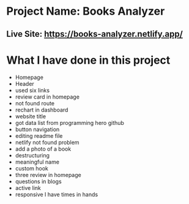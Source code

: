 # Project Name: Books Analyzer
## Live Site: https://books-analyzer.netlify.app/

# What I have done in this project
<ul>
<li>Homepage</li>
<li>Header</li>
<li>used six links</li>
<li>review card in homepage</li>
<li>not found route</li>
<li>rechart in dashboard</li>
<li>website title</li>
<li>got data list from programming hero github</li>
<li>button navigation</li>
<li>editing readme file</li>
<li>netlify not found problem</li>
<li>add a photo of a book</li>
<li>destructuring</li>
<li>meaningful name</li>
<li>custom hook</li>
<li>three review in homepage</li>
<li>questions in blogs</li>
<li>active link</li>
<li>responsive I have times in hands</li>
</ul>